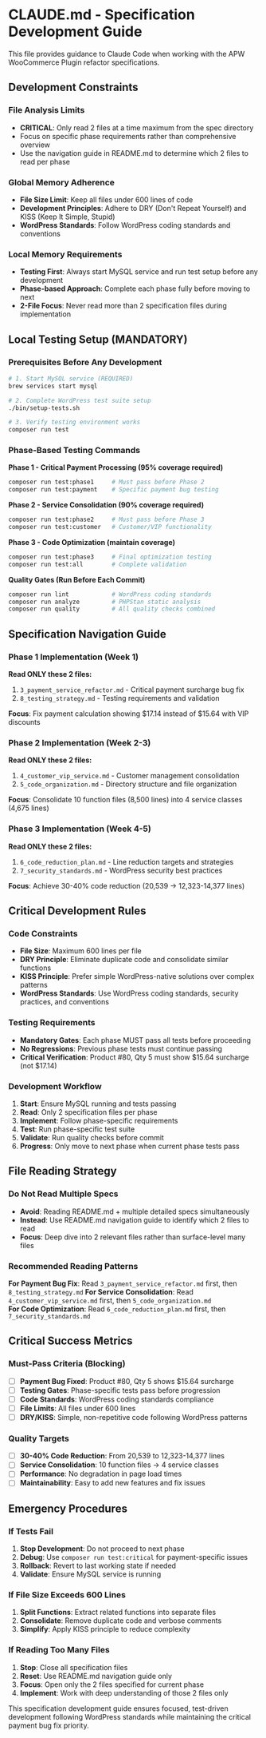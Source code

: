 # CLAUDE.md - Specification Development Guide

This file provides guidance to Claude Code when working with the APW WooCommerce Plugin refactor specifications.

## Development Constraints

### File Analysis Limits
- **CRITICAL**: Only read 2 files at a time maximum from the spec directory
- Focus on specific phase requirements rather than comprehensive overview
- Use the navigation guide in README.md to determine which 2 files to read per phase

### Global Memory Adherence
- **File Size Limit**: Keep all files under 600 lines of code
- **Development Principles**: Adhere to DRY (Don't Repeat Yourself) and KISS (Keep It Simple, Stupid)
- **WordPress Standards**: Follow WordPress coding standards and conventions

### Local Memory Requirements
- **Testing First**: Always start MySQL service and run test setup before any development
- **Phase-based Approach**: Complete each phase fully before moving to next
- **2-File Focus**: Never read more than 2 specification files during implementation

## Local Testing Setup (MANDATORY)

### Prerequisites Before Any Development
```bash
# 1. Start MySQL service (REQUIRED)
brew services start mysql

# 2. Complete WordPress test suite setup
./bin/setup-tests.sh

# 3. Verify testing environment works
composer run test
```

### Phase-Based Testing Commands

**Phase 1 - Critical Payment Processing (95% coverage required)**
```bash
composer run test:phase1     # Must pass before Phase 2
composer run test:payment    # Specific payment bug testing
```

**Phase 2 - Service Consolidation (90% coverage required)**
```bash
composer run test:phase2     # Must pass before Phase 3  
composer run test:customer   # Customer/VIP functionality
```

**Phase 3 - Code Optimization (maintain coverage)**
```bash
composer run test:phase3     # Final optimization testing
composer run test:all        # Complete validation
```

**Quality Gates (Run Before Each Commit)**
```bash
composer run lint            # WordPress coding standards
composer run analyze         # PHPStan static analysis
composer run quality         # All quality checks combined
```

## Specification Navigation Guide

### Phase 1 Implementation (Week 1)
**Read ONLY these 2 files:**
1. `3_payment_service_refactor.md` - Critical payment surcharge bug fix
2. `8_testing_strategy.md` - Testing requirements and validation

**Focus**: Fix payment calculation showing $17.14 instead of $15.64 with VIP discounts

### Phase 2 Implementation (Week 2-3)  
**Read ONLY these 2 files:**
1. `4_customer_vip_service.md` - Customer management consolidation
2. `5_code_organization.md` - Directory structure and file organization

**Focus**: Consolidate 10 function files (8,500 lines) into 4 service classes (4,675 lines)

### Phase 3 Implementation (Week 4-5)
**Read ONLY these 2 files:**
1. `6_code_reduction_plan.md` - Line reduction targets and strategies
2. `7_security_standards.md` - WordPress security best practices

**Focus**: Achieve 30-40% code reduction (20,539 → 12,323-14,377 lines)

## Critical Development Rules

### Code Constraints
- **File Size**: Maximum 600 lines per file
- **DRY Principle**: Eliminate duplicate code and consolidate similar functions
- **KISS Principle**: Prefer simple WordPress-native solutions over complex patterns
- **WordPress Standards**: Use WordPress coding standards, security practices, and conventions

### Testing Requirements
- **Mandatory Gates**: Each phase MUST pass all tests before proceeding
- **No Regressions**: Previous phase tests must continue passing
- **Critical Verification**: Product #80, Qty 5 must show $15.64 surcharge (not $17.14)

### Development Workflow
1. **Start**: Ensure MySQL running and tests passing
2. **Read**: Only 2 specification files per phase
3. **Implement**: Follow phase-specific requirements
4. **Test**: Run phase-specific test suite
5. **Validate**: Run quality checks before commit
6. **Progress**: Only move to next phase when current phase tests pass

## File Reading Strategy

### Do Not Read Multiple Specs
- **Avoid**: Reading README.md + multiple detailed specs simultaneously
- **Instead**: Use README.md navigation guide to identify which 2 files to read
- **Focus**: Deep dive into 2 relevant files rather than surface-level many files

### Recommended Reading Patterns
**For Payment Bug Fix**: Read `3_payment_service_refactor.md` first, then `8_testing_strategy.md`
**For Service Consolidation**: Read `4_customer_vip_service.md` first, then `5_code_organization.md`  
**For Code Optimization**: Read `6_code_reduction_plan.md` first, then `7_security_standards.md`

## Critical Success Metrics

### Must-Pass Criteria (Blocking)
- [ ] **Payment Bug Fixed**: Product #80, Qty 5 shows $15.64 surcharge
- [ ] **Testing Gates**: Phase-specific tests pass before progression
- [ ] **Code Standards**: WordPress coding standards compliance
- [ ] **File Limits**: All files under 600 lines
- [ ] **DRY/KISS**: Simple, non-repetitive code following WordPress patterns

### Quality Targets
- [ ] **30-40% Code Reduction**: From 20,539 to 12,323-14,377 lines
- [ ] **Service Consolidation**: 10 function files → 4 service classes
- [ ] **Performance**: No degradation in page load times
- [ ] **Maintainability**: Easy to add new features and fix issues

## Emergency Procedures

### If Tests Fail
1. **Stop Development**: Do not proceed to next phase
2. **Debug**: Use `composer run test:critical` for payment-specific issues
3. **Rollback**: Revert to last working state if needed
4. **Validate**: Ensure MySQL service is running

### If File Size Exceeds 600 Lines
1. **Split Functions**: Extract related functions into separate files
2. **Consolidate**: Remove duplicate code and verbose comments
3. **Simplify**: Apply KISS principle to reduce complexity

### If Reading Too Many Files
1. **Stop**: Close all specification files
2. **Reset**: Use README.md navigation guide only
3. **Focus**: Open only the 2 files specified for current phase
4. **Implement**: Work with deep understanding of those 2 files only

This specification development guide ensures focused, test-driven development following WordPress standards while maintaining the critical payment bug fix priority.